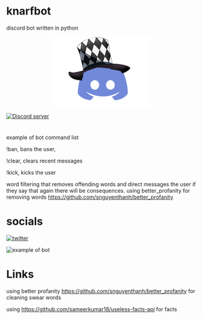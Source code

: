 # knarfbot
discord bot written in python
<p align="center">
  <a href="https://discord.gg/88HW2GF8Nd">
 <img alt="icon" src="./docs/media/icon.png">
  </a>
</p>
  <a href="https://discord.gg/88HW2GF8Nd">
 <img alt="Discord server"  src="https://img.shields.io/discord/170691335953580032?logo=discord&style=flat-square"></a>
 

#




example of bot
command list

!ban, bans the user, 

!clear, clears recent messages 

!kick, kicks the user

word filtering that removes offending words and direct messages the user if they say that again there will be consequences. using better_profanity for removing words https://github.com/snguyenthanh/better_profanity


# socials
 <a href="https://twitter.com/KillerofTofu">
<img alt="twitter"  src="https://img.shields.io/twitter/follow/KillerofTofu?style=social"></a>

![example of bot](https://i.imgur.com/GeP3bGF.gif)

# Links
using better profanity https://github.com/snguyenthanh/better_profanity for cleaning swear words


using https://github.com/sameerkumar18/useless-facts-api for facts

